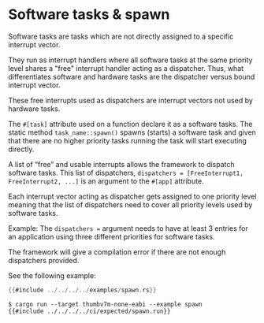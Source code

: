 # Software tasks & spawn

Software tasks are tasks which are not directly assigned to a specific interrupt vector.

They run as interrupt handlers where all software tasks at the
same priority level shares a "free" interrupt handler acting as a dispatcher.
Thus, what differentiates software and hardware tasks are the dispatcher versus
bound interrupt vector.

These free interrupts used as dispatchers are interrupt vectors not used by hardware tasks.

The `#[task]` attribute used on a function declare it as a software tasks.
The static method `task_name::spawn()` spawns (starts) a software task and
given that there are no higher priority tasks running the task will start executing directly.

A list of “free” and usable interrupts allows the framework to dispatch software tasks.
This list of dispatchers, `dispatchers = [FreeInterrupt1, FreeInterrupt2, ...]` is an
argument to the `#[app]` attribute.

Each interrupt vector acting as dispatcher gets assigned to one priority level meaning that
the list of dispatchers need to cover all priority levels used by software tasks.

Example: The `dispatchers =` argument needs to have at least 3 entries for an application using
three different priorities for software tasks.

The framework will give a compilation error if there are not enough dispatchers provided.

See the following example:

``` rust
{{#include ../../../../examples/spawn.rs}}
```

``` console
$ cargo run --target thumbv7m-none-eabi --example spawn
{{#include ../../../../ci/expected/spawn.run}}
```
